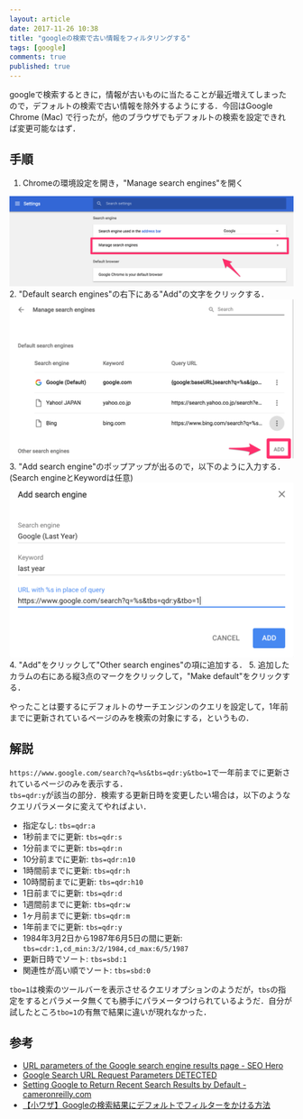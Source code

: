 ```yaml
---
layout: article
date: 2017-11-26 10:38
title: "googleの検索で古い情報をフィルタリングする"
tags: [google]
comments: true
published: true
---
```


googleで検索するときに，情報が古いものに当たることが最近増えてしまったので，デフォルトの検索で古い情報を除外するようにする．今回はGoogle Chrome (Mac) で行ったが，他のブラウザでもデフォルトの検索を設定できれば変更可能なはず．

## 手順

1. Chromeの環境設定を開き，"Manage search engines"を開く  
<img src="/assets/images/google-exclude-old-results-by-default/search-engine.png" alt="search-engine" style="width: 600px;"/>
2. "Default search engines"の右下にある"Add"の文字をクリックする．  
<img src="/assets/images/google-exclude-old-results-by-default/add.png" alt="add" style="width: 600px;"/>
3. "Add search engine"のポップアップが出るので，以下のように入力する． (Search engineとKeywordは任意)  
<img src="/assets/images/google-exclude-old-results-by-default/edit-search-engine.png" alt="edit-search-engine" style="width: 600px;"/>  
4. "Add"をクリックして"Other search engines"の項に追加する．  
5. 追加したカラムの右にある縦3点のマークをクリックして，"Make default"をクリックする．

やったことは要するにデフォルトのサーチエンジンのクエリを設定して，1年前までに更新されているページのみを検索の対象にする，というもの．


## 解説

`https://www.google.com/search?q=%s&tbs=qdr:y&tbo=1`で一年前までに更新されているページのみを表示する．  
`tbs=qdr:y`が該当の部分．検索する更新日時を変更したい場合は，以下のようなクエリパラメータに変えてやればよい．

- 指定なし: `tbs=qdr:a`
- 1秒前までに更新: `tbs=qdr:s`
- 1分前までに更新: `tbs=qdr:n`
- 10分前までに更新: `tbs=qdr:n10`
- 1時間前までに更新: `tbs=qdr:h`
- 10時間前までに更新: `tbs=qdr:h10`
- 1日前までに更新: `tbs=qdr:d`
- 1週間前までに更新: `tbs=qdr:w`
- 1ヶ月前までに更新: `tbs=qdr:m`
- 1年前までに更新: `tbs=qdr:y`
- 1984年3月2日から1987年6月5日の間に更新: `tbs=cdr:1,cd_min:3/2/1984,cd_max:6/5/1987`
- 更新日時でソート: `tbs=sbd:1`
- 関連性が高い順でソート: `tbs=sbd:0`


`tbo=1`は検索のツールバーを表示させるクエリオプションのようだが，`tbs`の指定をするとパラメータ無くても勝手にパラメータつけられているようだ．自分が試したところ`tbo=1`の有無で結果に違いが現れなかった．


## 参考

- [URL parameters of the Google search engine results page - SEO Hero](https://seoheronews.com/url-google)
- [Google Search URL Request Parameters DETECTED](https://stenevang.wordpress.com/2013/02/22/google-advanced-power-search-url-request-parameters/)
- [Setting Google to Return Recent Search Results by Default - cameronreilly.com](http://cameronreilly.com/setting-google-to-return-recent-search-results-by-default/)
- [【小ワザ】Googleの検索結果にデフォルトでフィルターをかける方法](https://conpath.net/columns/filter-google-search-results-by-default/)
